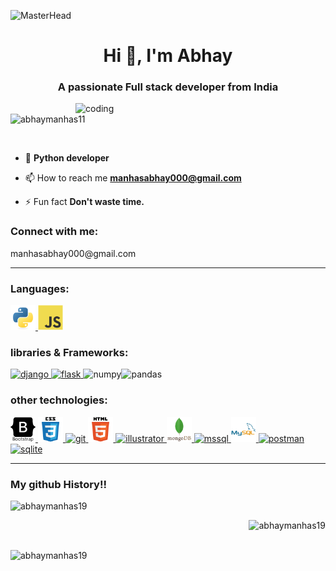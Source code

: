 ![MasterHead](https://media4.giphy.com/media/f3iwJFOVOwuy7K6FFw/giphy.gif?cid=ecf05e47cxatws0o6ap28qplxwlnu2j4zg1fdbcxmyc9go9f&rid=giphy.gif&ct=g)
<h1 align="center">Hi 👋, I'm Abhay</h1>
<h3 align="center">A passionate Full stack developer from India</h3>
<img align="right" alt="coding" width="400" src="https://media1.giphy.com/media/VTtANKl0beDFQRLDTh/giphy.gif?cid=ecf05e47zifdvlxuu402n6rj6s6cv3u5rz8fkcq30foffw00&rid=giphy.gif&ct=g">

<p align="left"> <img src="https://komarev.com/ghpvc/?username=abhaymanhas11&label=Profile%20views&color=0e75b6&style=flat" alt="abhaymanhas11" /> </p>

<p align="left"> <a href="https://twitter.com/" target="blank"><img src="https://img.shields.io/twitter/follow/?logo=twitter&style=for-the-badge" alt="" /></a> </p>

- 🌱   **Python developer**

- 📫 How to reach me **manhasabhay000@gmail.com**

- ⚡ Fun fact **Don't waste time.**

<h3 align="left">Connect with me:</h3>
<p align="left">manhasabhay000@gmail.com
</p>
<hr>
<h3 align="left">Languages:</h3>
<a href="https://www.python.org" target="_blank" rel="noreferrer"> <img src="https://raw.githubusercontent.com/devicons/devicon/master/icons/python/python-original.svg" alt="python" width="40" height="40"/> </a>  <a href="https://developer.mozilla.org/en-US/docs/Web/JavaScript" target="_blank" rel="noreferrer"> <img src="https://raw.githubusercontent.com/devicons/devicon/master/icons/javascript/javascript-original.svg" alt="javascript" width="40" height="40"/> </a>

<h3 align="left">libraries & Frameworks: </h3>
<p>
<a href="https://www.djangoproject.com/" target="_blank" rel="noreferrer"> <img src="https://cdn.worldvectorlogo.com/logos/django.svg" alt="django" width="40" height="40"/> </a> <a href="https://flask.palletsprojects.com/" target="_blank" rel="noreferrer"> <img src="https://www.vectorlogo.zone/logos/pocoo_flask/pocoo_flask-icon.svg" alt="flask" width="40" height="40"/> </a><img src="https://numpy.org/images/logo.svg" alt="numpy" width="40" height="40" ><img src="https://pandas.pydata.org/docs/_static/pandas.svg" alt="pandas" width="40" height="40" ></p>



<h3 align="left">other technologies: </h3>
<p align="left"> <a href="https://getbootstrap.com" target="_blank" rel="noreferrer"> <img src="https://raw.githubusercontent.com/devicons/devicon/master/icons/bootstrap/bootstrap-plain-wordmark.svg" alt="bootstrap" width="40" height="40"/> </a>
  <a href="https://www.w3schools.com/css/" target="_blank" rel="noreferrer"> <img src="https://raw.githubusercontent.com/devicons/devicon/master/icons/css3/css3-original-wordmark.svg" alt="css3" width="40" height="40"/> </a>  <a href="https://git-scm.com/" target="_blank" rel="noreferrer"> <img src="https://www.vectorlogo.zone/logos/git-scm/git-scm-icon.svg" alt="git" width="40" height="40"/> </a> <a href="https://www.w3.org/html/" target="_blank" rel="noreferrer"> <img src="https://raw.githubusercontent.com/devicons/devicon/master/icons/html5/html5-original-wordmark.svg" alt="html5" width="40" height="40"/> </a> <a href="https://www.adobe.com/in/products/illustrator.html" target="_blank" rel="noreferrer"> <img src="https://www.vectorlogo.zone/logos/adobe_illustrator/adobe_illustrator-icon.svg" alt="illustrator" width="40" height="40"/> </a>  <a href="https://www.mongodb.com/" target="_blank" rel="noreferrer"> <img src="https://raw.githubusercontent.com/devicons/devicon/master/icons/mongodb/mongodb-original-wordmark.svg" alt="mongodb" width="40" height="40"/> </a> <a href="https://www.microsoft.com/en-us/sql-server" target="_blank" rel="noreferrer"> <img src="https://www.svgrepo.com/show/303229/microsoft-sql-server-logo.svg" alt="mssql" width="40" height="40"/> </a> <a href="https://www.mysql.com/" target="_blank" rel="noreferrer"> <img src="https://raw.githubusercontent.com/devicons/devicon/master/icons/mysql/mysql-original-wordmark.svg" alt="mysql" width="40" height="40"/> </a> <a href="https://postman.com" target="_blank" rel="noreferrer"> <img src="https://www.vectorlogo.zone/logos/getpostman/getpostman-icon.svg" alt="postman" width="40" height="40"/> </a>  <a href="https://www.sqlite.org/" target="_blank" rel="noreferrer"> <img src="https://www.vectorlogo.zone/logos/sqlite/sqlite-icon.svg" alt="sqlite" width="40" height="40"/> </a> </p>
<hr>
<h3 align="left"> My github History!!</h3>


<p>&nbsp;<img align="left" src="https://github-readme-stats.vercel.app/api?username=abhaymanhas19&show_icons=true&locale=en" alt="abhaymanhas19" /></p>
<p><img align="right" src="https://github-readme-stats.vercel.app/api/top-langs?username=abhaymanhas19&show_icons=true&locale=en&layout=compact" alt="abhaymanhas19" /></p>
<br><br>
<p><img align="left" src="https://github-readme-streak-stats.herokuapp.com/?user=abhaymanhas19&" alt="abhaymanhas19" /></p>
